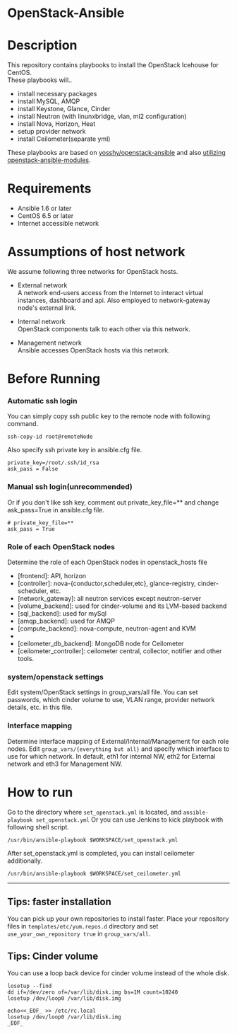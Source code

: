 OpenStack-Ansible
=================

# Description
This repository contains playbooks to install the OpenStack Icehouse for CentOS.  
These playbooks will..
* install necessary  packages
* install MySQL, AMQP
* install Keystone, Glance, Cinder
* install Neutron (with linunxbridge, vlan, ml2 configuration)
* install Nova, Horizon, Heat
* setup provider network
* install Ceilometer(separate yml)

These playbooks are based on [yosshy/openstack-ansible](https://github.com/yosshy/openstack-ansible) and also [utilizing openstack-ansible-modules](https://github.com/openstack-ansible/openstack-ansible-modules).


# Requirements
* Ansible 1.6 or later
* CentOS 6.5 or later
* Internet accessible network

# Assumptions of host network
We assume following three networks for OpenStack hosts.
* External network  
A network end-users access from the Internet to interact virtual instances, dashboard and api.
Also employed to network-gateway node's external link.

* Internal network  
OpenStack components talk to each other via this network.
   
* Management network  
Ansible accesses OpenStack hosts via this network.

# Before Running
### Automatic ssh login
You can simply copy ssh public key to the remote node with following command.  

    ssh-copy-id root@remoteNode

Also specify ssh private key in ansible.cfg file.  

    private_key=/root/.ssh/id_rsa 
    ask_pass = False  


### Manual ssh login(unrecommended)
Or if you don't like ssh key, comment out private_key_file=** and change ask_pass=True in ansible.cfg file.  

    # private_key_file=**
    ask_pass = True
	
### Role of each OpenStack nodes
Determine the role of each OpenStack nodes in openstack_hosts file  
 * [frontend]: API, horizon
 * [controller]: nova-{conductor,scheduler,etc}, glance-registry, cinder-scheduler, etc.
 * [network_gateway]: all neutron services except neutron-server
 * [volume_backend]: used for cinder-volume and its LVM-based backend
 * [sql_backend]: used for mySql
 * [amqp_backend]: used for AMQP
 * [compute_backend]: nova-compute, neutron-agent and KVM
 * [heat_engine_backend]: openstack-heat-engine
 * [ceilometer_db_backend]: MongoDB node for Ceilometer
 * [ceilometer_controller]: ceilometer central, collector, notifier and other tools.

### system/openstack settings
Edit system/OpenStack settings in group_vars/all file.
You can set passwords, which cinder volume to use, VLAN range, provider network details, etc. in this file.

### Interface mapping
Determine interface mapping of External/Internal/Management for each role nodes.
Edit `group_vars/{everything but all}` and specify which interface to use for which network.
In default, eth1 for internal NW, eth2 for External network and eth3 for Management NW.


# How to run
Go to the directory where `set_openstack.yml` is located, and `ansible-playbook set_openstack.yml`
Or you can use Jenkins to kick playbook with following shell script.

    /usr/bin/ansible-playbook $WORKSPACE/set_openstack.yml

After set_openstack.yml is completed, you can install ceilometer additionally.

    /usr/bin/ansible-playbook $WORKSPACE/set_ceilometer.yml

***
## Tips: faster installation
You can pick up your own repositories to install faster.
Place your repository files in `templates/etc/yum.repos.d` directory and set `use_your_own_repository true` in `group_vars/all`.

## Tips: Cinder volume
You can use a loop back device for cinder volume instead of the whole disk.

    losetup --find
    dd if=/dev/zero of=/var/lib/disk.img bs=1M count=10240
    losetup /dev/loop0 /var/lib/disk.img
    
    echo<<_EOF_ >> /etc/rc.local
    losetup /dev/loop0 /var/lib/disk.img
    _EOF_

